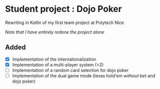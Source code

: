 Student project : Dojo Poker
=================================

Rewriting in Kotlin of my first team project at Polytech Nice

*Note that I have entirely redone the project alone*

Added
------------------
- [x] Implementation of the internationalization
- [x] Implementation of a multi-player system (>2)
- [ ] Implementation of a random card selection for dojo poker
- [ ] Implementation of the dual game mode (texas hold'em *without bet* and dojo poker)
